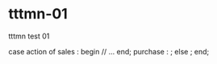 # tttmn-01
tttmn test 01

case action of
  sales : 
    begin
      // ...
    end;
  purchase : ;
else
  ;
end;
